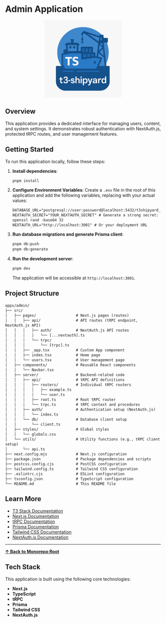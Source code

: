 # Admin Application

<p align="center">
  <img src="../../t3-shipyard-image.png" alt="t3-shipyard logo" width="250"/>
</p>

## Overview

This application provides a dedicated interface for managing users, content, and system settings. It demonstrates robust authentication with NextAuth.js, protected tRPC routes, and user management features.

## Getting Started

To run this application locally, follow these steps:

1. **Install dependencies**:

   ```bash
   pnpm install
   ```

2. **Configure Environment Variables**: Create a `.env` file in the root of this application and add the following variables, replacing with your actual values:

   ```
   DATABASE_URL="postgresql://user:password@localhost:5432/t3shipyard_admin"
   NEXTAUTH_SECRET="YOUR_NEXTAUTH_SECRET" # Generate a strong secret: openssl rand -base64 32
   NEXTAUTH_URL="http://localhost:3001" # Or your deployment URL
   ```

3. **Run database migrations and generate Prisma client**:

   ```bash
   pnpm db:push
   pnpm db:generate
   ```

4. **Run the development server**:

   ```bash
   pnpm dev
   ```

   The application will be accessible at `http://localhost:3001`.

## Project Structure

```
apps/admin/
├── src/
│   ├── pages/                  # Next.js pages (routes)
│   │   ├── api/                # API routes (tRPC endpoint, NextAuth.js API)
│   │   │   ├── auth/           # NextAuth.js API routes
│   │   │   │   └── [...nextauth].ts
│   │   │   └── trpc/
│   │   │       └── [trpc].ts
│   │   ├── _app.tsx            # Custom App component
│   │   ├── index.tsx           # Home page
│   │   └── users.tsx           # User management page
│   ├── components/             # Reusable React components
│   │   └── Navbar.tsx
│   ├── server/                 # Backend-related code
│   │   ├── api/                # tRPC API definitions
│   │   │   ├── routers/        # Individual tRPC routers
│   │   │   │   ├── example.ts
│   │   │   │   └── user.ts
│   │   │   ├── root.ts         # Root tRPC router
│   │   │   └── trpc.ts         # tRPC context and procedures
│   │   ├── auth/               # Authentication setup (NextAuth.js)
│   │   │   └── index.ts
│   │   └── db/                 # Database client setup
│   │       └── client.ts
│   ├── styles/                 # Global styles
│   │   └── globals.css
│   └── utils/                  # Utility functions (e.g., tRPC client setup)
│       └── api.ts
├── next.config.mjs             # Next.js configuration
├── package.json                # Package dependencies and scripts
├── postcss.config.cjs          # PostCSS configuration
├── tailwind.config.ts          # Tailwind CSS configuration
├── .eslintrc.cjs               # ESLint configuration
├── tsconfig.json               # TypeScript configuration
└── README.md                   # This README file
```

## Learn More

- [T3 Stack Documentation](https://create.t3.gg/)
- [Next.js Documentation](https://nextjs.org/docs)
- [tRPC Documentation](https://trpc.io/docs)
- [Prisma Documentation](https://www.prisma.io/docs)
- [Tailwind CSS Documentation](https://tailwindcss.com/docs)
- [NextAuth.js Documentation](https://next-auth.js.org/)

---

**[&#8593; Back to Monorepo Root](https://github.com/dunamismax/t3-shipyard?tab=readme-ov-file#projects-overview)**

## Tech Stack

This application is built using the following core technologies:

- **Next.js**
- **TypeScript**
- **tRPC**
- **Prisma**
- **Tailwind CSS**
- **NextAuth.js**
